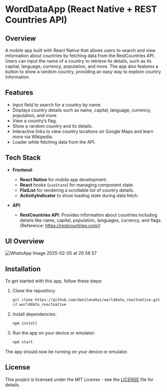 # WordDataApp (React Native + REST Countries API)

## Overview

A mobile app built with React Native that allows users to search and view information about countries by fetching data from the RestCountries API. Users can input the name of a country to retrieve its details, such as its capital, language, currency, population, and more. The app also features a button to show a random country, providing an easy way to explore country information.

## Features

- Input field to search for a country by name.
- Displays country details such as name, capital, language, currency, population, and more.
- View a country’s flag.
- Show a random country and its details.
- Interactive links to view country locations on Google Maps and learn more via Wikipedia.
- Loader while fetching data from the API.

## Tech Stack

- **Frontend**:
  - **React Native** for mobile app development.
  - **React** hooks (`useState`) for managing component state.
  - **FlatList** for rendering a scrollable list of country details.
  - **ActivityIndicator** to show loading state during data fetch.

- **API**:
  - **RestCountries API**: Provides information about countries including details like name, capital, population, languages, currency, and flags. (Reference: https://restcountries.com/)

## UI Overview
![WhatsApp Image 2025-02-05 at 20 58 57](https://github.com/user-attachments/assets/805806db-8819-4523-9cdb-25e70423fb9c)

## Installation

To get started with this app, follow these steps:

1. Clone the repository:
    ```bash
    git clone https://github.com/danilonakai/worlddata_reactnative.git
    cd worlddata_reactnative
    ```

2. Install dependencies:
    ```bash
    npm install
    ```

3. Run the app on your device or emulator:
    ```bash
    npm start
    ```

The app should now be running on your device or emulator.

## License

This project is licensed under the MIT License - see the [LICENSE](LICENSE) file for details.

